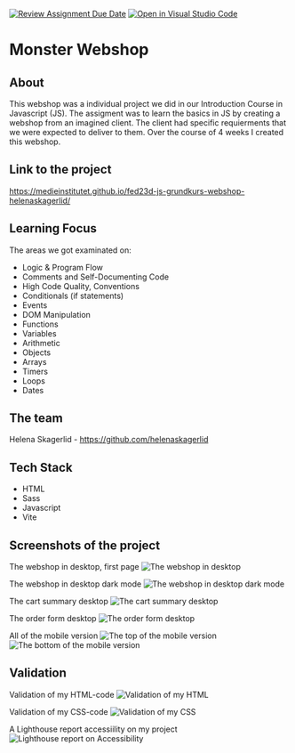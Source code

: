 [![Review Assignment Due Date](https://classroom.github.com/assets/deadline-readme-button-24ddc0f5d75046c5622901739e7c5dd533143b0c8e959d652212380cedb1ea36.svg)](https://classroom.github.com/a/lVSydX1g)
[![Open in Visual Studio Code](https://classroom.github.com/assets/open-in-vscode-718a45dd9cf7e7f842a935f5ebbe5719a5e09af4491e668f4dbf3b35d5cca122.svg)](https://classroom.github.com/online_ide?assignment_repo_id=12877967&assignment_repo_type=AssignmentRepo)

# Monster Webshop

## About 

This webshop was a individual project we did in our Introduction Course in Javascript (JS). The assigment was to learn the basics in JS by creating a webshop from an imagined client. The client had specific requierments that we were expected to deliver to them. Over the course of 4 weeks I created this webshop.

## Link to the project

https://medieinstitutet.github.io/fed23d-js-grundkurs-webshop-helenaskagerlid/

## Learning Focus

The areas we got examinated on:

- Logic & Program Flow
- Comments and Self-Documenting Code
- High Code Quality, Conventions
- Conditionals (if statements)
- Events
- DOM Manipulation
- Functions
- Variables
- Arithmetic
- Objects
- Arrays
- Timers
- Loops
- Dates

## The team

Helena Skagerlid - https://github.com/helenaskagerlid

## Tech Stack

- HTML
- Sass
- Javascript
- Vite

## Screenshots of the project

The webshop in desktop, first page
![The webshop in desktop](<Screenshot-desktop-firstpage.png>)

The webshop in desktop dark mode
![The webshop in desktop dark mode](Screenshot-dark-mode-desktop.png.png)

The cart summary desktop
![The cart summary desktop](Screenshot-desktop-cart-summary.png.png)

The order form desktop
![The order form desktop](Screenshot-orderform.png.png)

All of the mobile version
![The top of the mobile version](Screenshot-mobile-version-right.png) 
![The bottom of the mobile version](Screenshot-mobile-version-left.png)

## Validation

Validation of my HTML-code
![Validation of my HTML](Screenshot-validation-html.png)

Validation of my CSS-code
![Validation of my CSS](Screenshot-validation-css.png)

A Lighthouse report accessiility on my project
![Lighthouse report on Accessibility](Screenshot-lighthouse-report.png)
